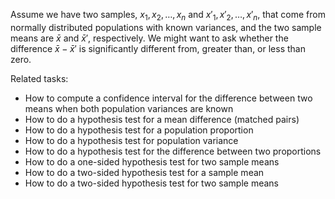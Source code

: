 
Assume we have two samples, $x_1, x_2, \ldots, x_n$ and $x'_1, x'_2, \ldots, x'_n$,
that come from normally distributed populations with known variances,
and the two sample means are $\bar{x}$ and $\bar{x}'$, respectively.
We might want to ask whether the difference $\bar{x}-\bar{x}'$ is significantly
different from, greater than, or less than zero.

Related tasks:

 * How to compute a confidence interval for the difference between two means when both population variances are known
 * How to do a hypothesis test for a mean difference (matched pairs)
 * How to do a hypothesis test for a population proportion
 * How to do a hypothesis test for population variance
 * How to do a hypothesis test for the difference between two proportions
 * How to do a one-sided hypothesis test for two sample means
 * How to do a two-sided hypothesis test for a sample mean
 * How to do a two-sided hypothesis test for two sample means
